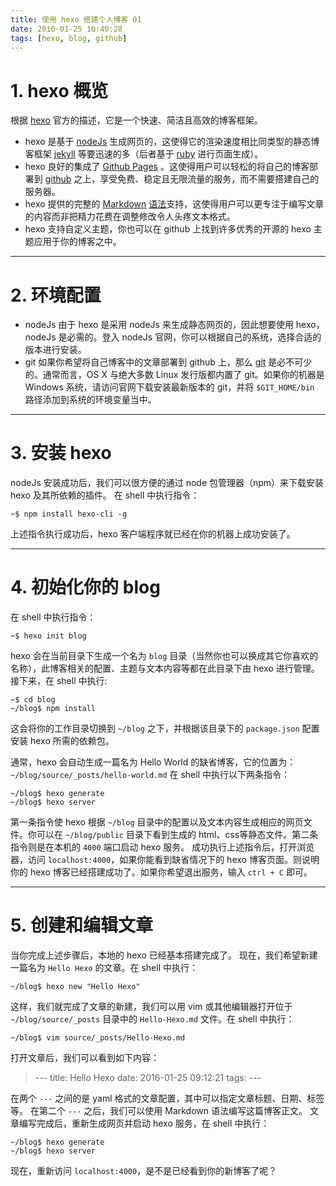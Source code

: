 ```yaml
---
title: 使用 hexo 搭建个人博客 01
date: 2016-01-25 10:40:28
tags: [hexo, blog, github]
---
```


# 1. hexo 概览
根据 [hexo](https://hexo.io) 官方的描述，它是一个快速、简洁且高效的博客框架。
* hexo 是基于 [nodeJs](https://nodejs.org/en/) 生成网页的，这使得它的渲染速度相比同类型的静态博客框架 [jekyll](http://jekyll.bootcss.com) 等要迅速的多（后者基于 [ruby](http://www.ruby-lang.org/en/) 进行页面生成）。
* hexo 良好的集成了 [Github Pages](https://pages.github.com) 。这使得用户可以轻松的将自己的博客部署到 [github](https://github.com) 之上，享受免费、稳定且无限流量的服务，而不需要搭建自己的服务器。
* hexo 提供的完整的 [Markdown](http://daringfireball.net/projects/markdown/) [语法](https://github.com/othree/markdown-syntax-zhtw)支持，这使得用户可以更专注于编写文章的内容而非把精力花费在调整修改令人头疼文本格式。
* hexo 支持自定义主题，你也可以在 github 上找到许多优秀的开源的 hexo 主题应用于你的博客之中。

---

# 2. 环境配置
* nodeJs
由于 hexo 是采用 nodeJs 来生成静态网页的，因此想要使用 hexo，nodeJs 是必需的。登入 nodeJs 官网，你可以根据自己的系统，选择合适的版本进行安装。
* git
如果你希望将自己博客中的文章部署到 github 上，那么 [git](http://git-scm.com/download/) 是必不可少的。通常而言，OS X 与绝大多数 Linux 发行版都内置了 git。如果你的机器是 Windows 系统，请访问官网下载安装最新版本的 git，并将 `$GIT_HOME/bin` 路径添加到系统的环境变量当中。

---

# 3. 安装 hexo
nodeJs 安装成功后，我们可以很方便的通过 node 包管理器（npm）来下载安装 hexo 及其所依赖的插件。
在 shell 中执行指令：
``` shell
~$ npm install hexo-cli -g
```
上述指令执行成功后，hexo 客户端程序就已经在你的机器上成功安装了。

---

# 4. 初始化你的 blog
在 shell 中执行指令：
``` shell
~$ hexo init blog
```
hexo 会在当前目录下生成一个名为 `blog` 目录（当然你也可以换成其它你喜欢的名称），此博客相关的配置、主题与文本内容等都在此目录下由 hexo 进行管理。
接下来，在 shell 中执行:
``` shell
~$ cd blog
~/blog$ npm install
```
这会将你的工作目录切换到 `~/blog` 之下，并根据该目录下的 `package.json` 配置安装 hexo 所需的依赖包。

通常，hexo 会自动生成一篇名为 Hello World 的缺省博客，它的位置为：
 `~/blog/source/_posts/hello-world.md`
在 shell 中执行以下两条指令：
``` shell
~/blog$ hexo generate
~/blog$ hexo server
```
第一条指令使 hexo 根据 `~/blog` 目录中的配置以及文本内容生成相应的网页文件。你可以在 `~/blog/public` 目录下看到生成的 html、css等静态文件。第二条指令则是在本机的 `4000` 端口启动 hexo 服务。
成功执行上述指令后，打开浏览器，访问 `localhost:4000`，如果你能看到缺省情况下的 hexo 博客页面。则说明你的 hexo 博客已经搭建成功了。如果你希望退出服务，输入 `ctrl + C` 即可。

---

# 5. 创建和编辑文章
当你完成上述步骤后，本地的 hexo 已经基本搭建完成了。
现在，我们希望新建一篇名为 `Hello Hexo` 的文章。在 shell 中执行：
``` shell
~/blog$ hexo new "Hello Hexo"
```
这样，我们就完成了文章的新建，我们可以用 vim 或其他编辑器打开位于 `~/blog/source/_posts` 目录中的 `Hello-Hexo.md` 文件。在 shell 中执行：
``` shell
~/blog$ vim source/_posts/Hello-Hexo.md
```
打开文章后，我们可以看到如下内容：
> \---
> title: Hello Hexo
> date: 2016-01-25 09:12:21
> tags:
> \---

在两个 `---` 之间的是 yaml 格式的文章配置，其中可以指定文章标题、日期、标签等。
在第二个 `---` 之后，我们可以使用 Markdown 语法编写这篇博客正文。
文章编写完成后，重新生成网页并启动 hexo 服务，在 shell 中执行：
``` shell
~/blog$ hexo generate
~/blog$ hexo server
```
现在，重新访问 `localhost:4000`，是不是已经看到你的新博客了呢？